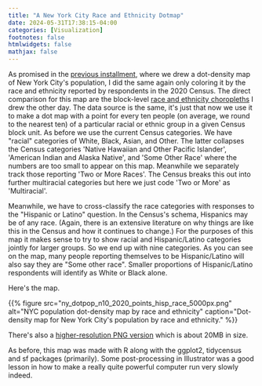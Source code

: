 ```yaml
---
title: "A New York City Race and Ethnicity Dotmap"
date: 2024-05-31T17:38:15-04:00
categories: [Visualization]
footnotes: false
htmlwidgets: false
mathjax: false
---
```


As promised in the [previous installment](https://kieranhealy.org/blog/archives/2024/05/30/a-population-dotmap-of-new-york-city/), where we drew a dot-density map of New York City's population, I did the same again only coloring it by the race and ethnicity reported by respondents in the 2020 Census. The direct comparison for this map are the block-level [race and ethnicity choropleths](https://kieranhealy.org/blog/archives/2024/05/29/race-and-ethnicity-in-new-york-city/) I drew the other day. The data source is the same, it's just that now we use it to make a dot map with a point for every ten people (on average, we round to the nearest ten) of a particular racial or ethnic group in a given Census block unit. As before we use the current Census categories. We have "racial" categories of White, Black, Asian, and Other. The latter collapses the Census categories  'Native Hawaiian and Other Pacific Islander', 'American Indian and Alaska Native', and 'Some Other Race' where the numbers are too small to appear on this map. Meanwhile we separately track those reporting 'Two or More Races'. The Census breaks this out into further multiracial categories but here we just code 'Two or More' as 'Multiracial'. 

Meanwhile, we have to cross-classify the race categories with responses to the "Hispanic or Latino" question. In the Census's schema, Hispanics may be of any race. (Again, there is an extensive literature on why things are like this in the Census and how it continues to change.) For the purposes of this map it makes sense to try to show racial and Hispanic/Latino categories jointly for larger groups. So we end up with nine categories. As you can see on the map, many people reporting themselves to be Hispanic/Latino will also say they are "Some other race". Smaller proportions of Hispanic/Latino respondents will identify as White or Black alone. 

Here's the map.

{{% figure src="ny_dotpop_n10_2020_points_hisp_race_5000px.png" alt="NYC population dot-density map by race and ethnicity" caption="Dot-density map for New York City's population by race and ethnicity." %}}

There's also a [higher-resolution PNG version](ny_dotpop_n10_2020_points_hisp_race_1000ppi.png) which is about 20MB in size. 

As before, this map was made with R along with the ggplot2, tidycensus and sf packages (primarily). Some post-processing in Illustrator was a good lesson in how to make a really quite powerful computer run very slowly indeed.

